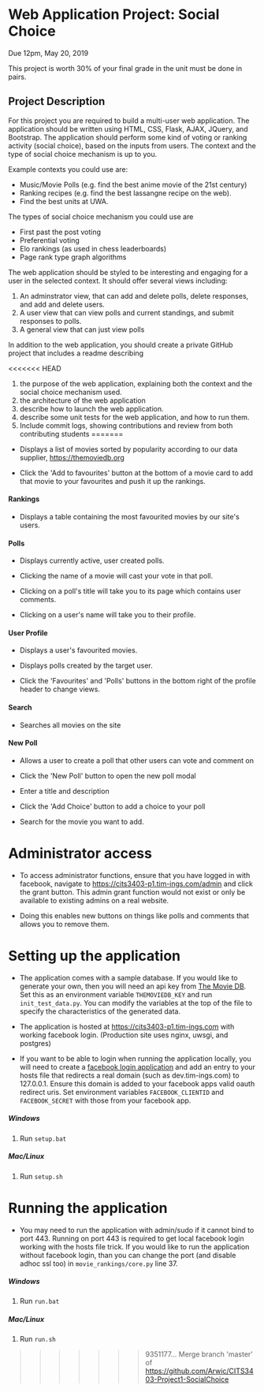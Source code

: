 # Web Application Project: Social Choice

Due 12pm, May 20, 2019

This project is worth 30% of your final grade in the unit must be done in pairs.

## Project Description

For this project you are required to build a multi-user web application. The application should be written using HTML, CSS, Flask, AJAX, JQuery, and Bootstrap. The application should perform some kind of voting or ranking activity (social choice), based on the inputs from users. The context and the type of social choice mechanism is up to you.

Example contexts you could use are:

- Music/Movie Polls (e.g. find the best anime movie of the 21st century)
- Ranking recipes (e.g. find the best lassangne recipe on the web).
- Find the best units at UWA.

The types of social choice mechanism you could use are

- First past the post voting
- Preferential voting
- Elo rankings (as used in chess leaderboards)
- Page rank type graph algorithms

The web application should be styled to be interesting and engaging for a user in the selected context. It should offer several views including:

1. An adminstrator view, that can add and delete polls, delete responses, and add and delete users.
2. A user view that can view polls and current standings, and submit responses to polls.
3. A general view that can just view polls

In addition to the web application, you should create a private GitHub project that includes a readme describing

<<<<<<< HEAD
1. the purpose of the web application, explaining both the context and the social choice mechanism used.
2. the architecture of the web application
3. describe how to launch the web application.
4. describe some unit tests for the web application, and how to run them.
5. Include commit logs, showing contributions and review from both contributing students
=======
- Displays a list of movies sorted by popularity according to our data supplier, https://themoviedb.org

- Click the 'Add to favourites' button at the bottom of a movie card to add that movie to your favourites and push it up the rankings.

#### Rankings

- Displays a table containing the most favourited movies by our site's users.

#### Polls

- Displays currently active, user created polls.

- Clicking the name of a movie will cast your vote in that poll.

- Clicking on a poll's title will take you to its page which contains user comments.

- Clicking on a user's name will take you to their profile.

#### User Profile

- Displays a user's favourited movies.

- Displays polls created by the target user.

- Click the 'Favourites' and 'Polls' buttons in the bottom right of the profile header to change views.

#### Search

- Searches all movies on the site

#### New Poll

- Allows a user to create a poll that other users can vote and comment on

- Click the 'New Poll' button to open the new poll modal

- Enter a title and description

- Click the 'Add Choice' button to add a choice to your poll

- Search for the movie you want to add.


# Administrator access

- To access administrator functions, ensure that you have logged in with facebook, navigate to https://cits3403-p1.tim-ings.com/admin and click the grant button. This admin grant function would not exist or only be available to existing admins on a real website.

- Doing this enables new buttons on things like polls and comments that allows you to remove them.

# Setting up the application

- The application comes with a sample database. If you would like to generate your own, then you will need an api key from [The Movie DB](https://themoviedb.org). Set this as an environment variable `THEMOVIEDB_KEY` and run `init_test_data.py`. You can modify the variables at the top of the file to specify the characteristics of the generated data.

- The application is hosted at https://cits3403-p1.tim-ings.com with working facebook login. (Production site uses nginx, uwsgi, and postgres)

- If you want to be able to login when running the application locally, you will need to create a [facebook login application](https://developers.facebook.com/) and add an entry to your hosts file that redirects a real domain (such as dev.tim-ings.com) to 127.0.0.1. Ensure this domain is added to your facebook apps valid oauth redirect uris. Set environment variables `FACEBOOK_CLIENTID` and `FACEBOOK_SECRET` with those from your facebook app.

##### Windows

1. Run `setup.bat`

##### Mac/Linux

1. Run `setup.sh`

# Running the application

- You may need to run the application with admin/sudo if it cannot bind to port 443. Running on port 443 is required to get local facebook login working with the hosts file trick. If you would like to run the application without facebook login, than you can change the port (and disable adhoc ssl too) in `movie_rankings/core.py` line 37.

##### Windows

1. Run `run.bat`

##### Mac/Linux

1. Run `run.sh`
>>>>>>> 9351177... Merge branch 'master' of https://github.com/Arwic/CITS3403-Project1-SocialChoice

